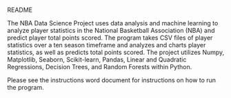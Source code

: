 README

  The NBA Data Science Project uses data analysis and machine learning to analyze player statistics in the National Basketball Association (NBA) and predict player total 
  points scored. The program takes CSV files of player statistics over a ten season timeframe and analyzes and charts player statistics, as well as predicts total points 
  scored. The project utilizes Numpy, Matplotlib, Seaborn, Scikit-learn, Pandas, Linear and Quadratic Regressions, Decision Trees, and Random Forests within Python.

  Please see the instructions word document for instructions on how to run the program.

